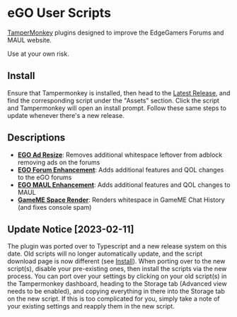 # eGO User Scripts
[TamperMonkey](https://www.tampermonkey.net/) plugins designed to improve the EdgeGamers Forums and MAUL website.

Use at your own risk.

## Install
Ensure that Tampermonkey is installed, then head to the [Latest Release](https://github.com/blankdvth/eGOScripts/releases/latest), and find the corresponding script under the "Assets" section. Click the script and Tampermonkey will open an install prompt. Follow these same steps to update whenever there's a new release.

## Descriptions
- [**EGO Ad Resize**](src/EGO%20Ad%20Resize.ts): Removes additional whitespace leftover from adblock removing ads on the forums
- [**EGO Forum Enhancement**](src/EGO%20Forum%20Enhancement.ts): Adds additional features and QOL changes to the eGO forums
- [**EGO MAUL Enhancement**](src/EGO%20MAUL%20Enhancement.ts): Adds additional features and QOL changes to MAUL
- [**GameME Space Render**](src/GameME%20Space%20Render.ts): Renders whitespace in GameME Chat History (and fixes console spam)

## Update Notice [2023-02-11]
The plugin was ported over to Typescript and a new release system on this date. Old scripts will no longer automatically update, and the script download page is now different (see [Install](#install)). When porting over to the new script(s), disable your pre-existing ones, then install the scripts via the new process. You can port over your settings by clicking on your old script(s) in the Tampermonkey dashboard, heading to the Storage tab (Advanced view needs to be enabled), and copying everything in there into the Storage tab on the new script. If this is too complicated for you, simply take a note of your existing settings and reapply them in the new script.

